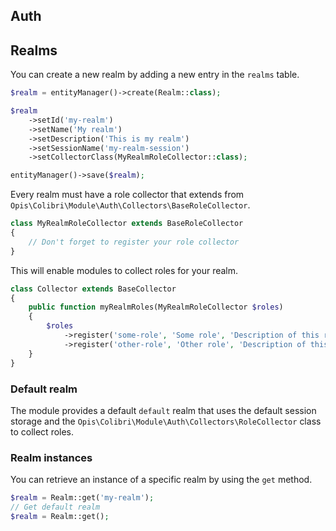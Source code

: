 Auth
------

## Realms

You can create a new realm by adding a new entry in the `realms` table.

```php
$realm = entityManager()->create(Realm::class);

$realm
    ->setId('my-realm')
    ->setName('My realm')
    ->setDescription('This is my realm')
    ->setSessionName('my-realm-session')
    ->setCollectorClass(MyRealmRoleCollector::class);

entityManager()->save($realm);
```

Every realm must have a role collector that extends from `Opis\Colibri\Module\Auth\Collectors\BaseRoleCollector`.

```php
class MyRealmRoleCollector extends BaseRoleCollector
{
    // Don't forget to register your role collector
}
```

This will enable modules to collect roles for your realm.

```php
class Collector extends BaseCollector 
{
    public function myRealmRoles(MyRealmRoleCollector $roles)
    {
        $roles
            ->register('some-role', 'Some role', 'Description of this role')
            ->register('other-role', 'Other role', 'Description of this role');
    }
}
```

### Default realm

The module provides a default `default` realm that uses the default session storage and the 
`Opis\Colibri\Module\Auth\Collectors\RoleCollector` class to collect roles.

### Realm instances

You can retrieve an instance of a specific realm by using the `get` method.

```php
$realm = Realm::get('my-realm');
// Get default realm
$realm = Realm::get();
```